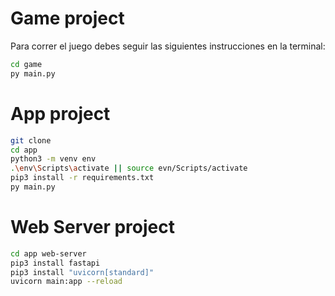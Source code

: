 # Game project

Para correr el juego debes seguir las siguientes instrucciones en la terminal:
```sh
cd game
py main.py
```

# App project
```sh
git clone
cd app
python3 -m venv env
.\env\Scripts\activate || source evn/Scripts/activate
pip3 install -r requirements.txt
py main.py
```

# Web Server project
```sh
cd app web-server
pip3 install fastapi
pip3 install "uvicorn[standard]"
uvicorn main:app --reload
```